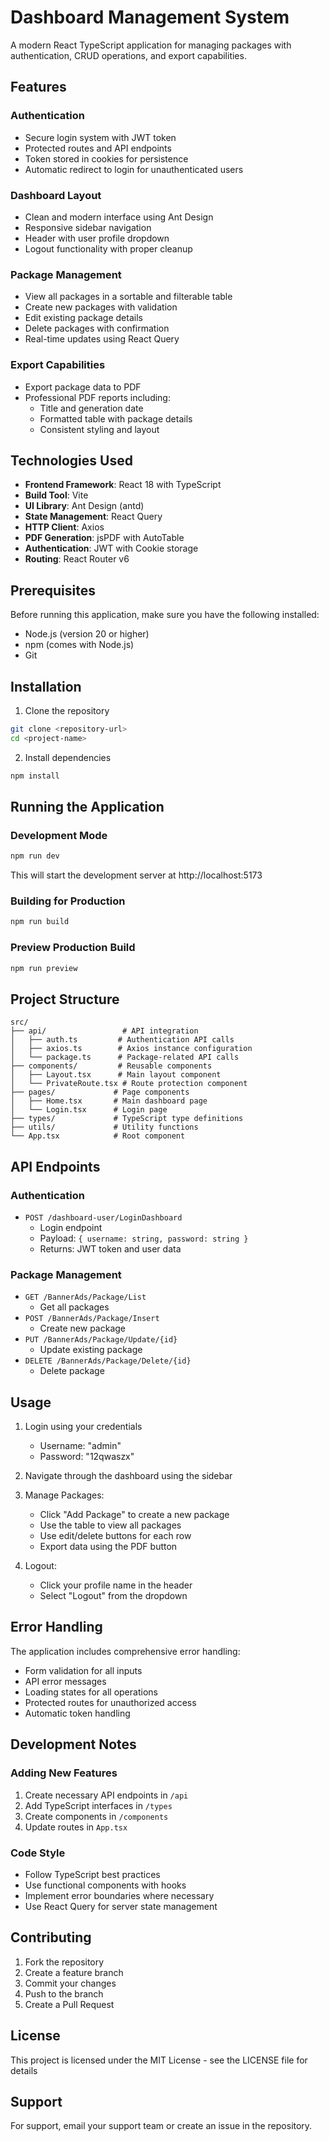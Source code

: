 # Dashboard Management System

A modern React TypeScript application for managing packages with authentication, CRUD operations, and export capabilities.

## Features

### Authentication
- Secure login system with JWT token
- Protected routes and API endpoints
- Token stored in cookies for persistence
- Automatic redirect to login for unauthenticated users

### Dashboard Layout
- Clean and modern interface using Ant Design
- Responsive sidebar navigation
- Header with user profile dropdown
- Logout functionality with proper cleanup

### Package Management
- View all packages in a sortable and filterable table
- Create new packages with validation
- Edit existing package details
- Delete packages with confirmation
- Real-time updates using React Query

### Export Capabilities
- Export package data to PDF
- Professional PDF reports including:
  - Title and generation date
  - Formatted table with package details
  - Consistent styling and layout

## Technologies Used

- **Frontend Framework**: React 18 with TypeScript
- **Build Tool**: Vite
- **UI Library**: Ant Design (antd)
- **State Management**: React Query
- **HTTP Client**: Axios
- **PDF Generation**: jsPDF with AutoTable
- **Authentication**: JWT with Cookie storage
- **Routing**: React Router v6

## Prerequisites

Before running this application, make sure you have the following installed:
- Node.js (version 20 or higher)
- npm (comes with Node.js)
- Git

## Installation

1. Clone the repository
```bash
git clone <repository-url>
cd <project-name>
```

2. Install dependencies
```bash
npm install
```

## Running the Application

### Development Mode
```bash
npm run dev
```
This will start the development server at http://localhost:5173

### Building for Production
```bash
npm run build
```

### Preview Production Build
```bash
npm run preview
```

## Project Structure

```
src/
├── api/                 # API integration
│   ├── auth.ts         # Authentication API calls
│   ├── axios.ts        # Axios instance configuration
│   └── package.ts      # Package-related API calls
├── components/         # Reusable components
│   ├── Layout.tsx      # Main layout component
│   └── PrivateRoute.tsx # Route protection component
├── pages/             # Page components
│   ├── Home.tsx       # Main dashboard page
│   └── Login.tsx      # Login page
├── types/             # TypeScript type definitions
├── utils/             # Utility functions
└── App.tsx            # Root component
```

## API Endpoints

### Authentication
- `POST /dashboard-user/LoginDashboard`
  - Login endpoint
  - Payload: `{ username: string, password: string }`
  - Returns: JWT token and user data

### Package Management
- `GET /BannerAds/Package/List`
  - Get all packages
- `POST /BannerAds/Package/Insert`
  - Create new package
- `PUT /BannerAds/Package/Update/{id}`
  - Update existing package
- `DELETE /BannerAds/Package/Delete/{id}`
  - Delete package

## Usage

1. Login using your credentials
   - Username: "admin"
   - Password: "12qwaszx"

2. Navigate through the dashboard using the sidebar

3. Manage Packages:
   - Click "Add Package" to create a new package
   - Use the table to view all packages
   - Use edit/delete buttons for each row
   - Export data using the PDF button

4. Logout:
   - Click your profile name in the header
   - Select "Logout" from the dropdown

## Error Handling

The application includes comprehensive error handling:
- Form validation for all inputs
- API error messages
- Loading states for all operations
- Protected routes for unauthorized access
- Automatic token handling

## Development Notes

### Adding New Features
1. Create necessary API endpoints in `/api`
2. Add TypeScript interfaces in `/types`
3. Create components in `/components`
4. Update routes in `App.tsx`

### Code Style
- Follow TypeScript best practices
- Use functional components with hooks
- Implement error boundaries where necessary
- Use React Query for server state management

## Contributing

1. Fork the repository
2. Create a feature branch
3. Commit your changes
4. Push to the branch
5. Create a Pull Request

## License

This project is licensed under the MIT License - see the LICENSE file for details

## Support

For support, email your support team or create an issue in the repository.